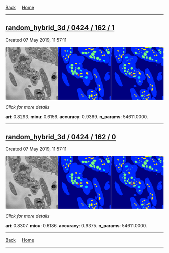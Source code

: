 
[Back](..)&nbsp;&nbsp;&nbsp;&nbsp;&nbsp;[Home](https://leapmanlab.github.io/snapshots)

---

<div class="summary"><a href="1"><h2>random_hybrid_3d / 0424 / 162 / 1</h2></a><p>Created 07 May 2019, 11:57:11
</p><a href="1"><img src="1/media/summary.png" align="center"></a><p>
<i>Click for more details</i>
</p></div>

**ari**: 0.8293. **miou**: 0.6156. **accuracy**: 0.9369. **n_params**: 54611.0000. 

---

<div class="summary"><a href="0"><h2>random_hybrid_3d / 0424 / 162 / 0</h2></a><p>Created 07 May 2019, 11:57:11
</p><a href="0"><img src="0/media/summary.png" align="center"></a><p>
<i>Click for more details</i>
</p></div>

**ari**: 0.8307. **miou**: 0.6186. **accuracy**: 0.9375. **n_params**: 54611.0000. 

---

[Back](..)&nbsp;&nbsp;&nbsp;&nbsp;&nbsp;[Home](https://leapmanlab.github.io/snapshots)

---